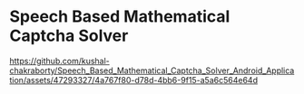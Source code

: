 # Speech Based Mathematical Captcha Solver



https://github.com/kushal-chakraborty/Speech_Based_Mathematical_Captcha_Solver_Android_Application/assets/47293327/4a767f80-d78d-4bb6-9f15-a5a6c564e64d


